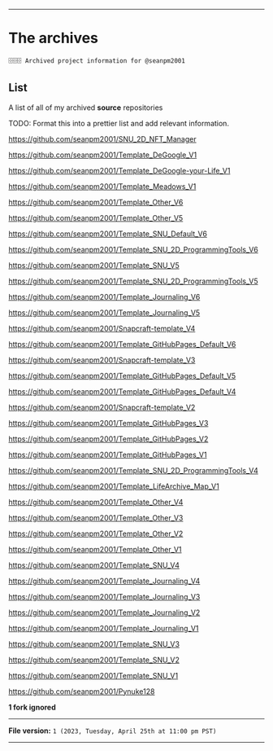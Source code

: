 
***

# The archives

`🗄️🗄️🗄️ Archived project information for @seanpm2001`

## List

A list of all of my archived **source** repositories

TODO: Format this into a prettier list and add relevant information.

https://github.com/seanpm2001/SNU_2D_NFT_Manager

https://github.com/seanpm2001/Template_DeGoogle_V1

https://github.com/seanpm2001/Template_DeGoogle-your-Life_V1

https://github.com/seanpm2001/Template_Meadows_V1

https://github.com/seanpm2001/Template_Other_V6

https://github.com/seanpm2001/Template_Other_V5

https://github.com/seanpm2001/Template_SNU_Default_V6

https://github.com/seanpm2001/Template_SNU_2D_ProgrammingTools_V6

https://github.com/seanpm2001/Template_SNU_V5

https://github.com/seanpm2001/Template_SNU_2D_ProgrammingTools_V5

https://github.com/seanpm2001/Template_Journaling_V6

https://github.com/seanpm2001/Template_Journaling_V5

https://github.com/seanpm2001/Snapcraft-template_V4

https://github.com/seanpm2001/Template_GitHubPages_Default_V6

https://github.com/seanpm2001/Snapcraft-template_V3

https://github.com/seanpm2001/Template_GitHubPages_Default_V5

https://github.com/seanpm2001/Template_GitHubPages_Default_V4

https://github.com/seanpm2001/Snapcraft-template_V2

https://github.com/seanpm2001/Template_GitHubPages_V3

https://github.com/seanpm2001/Template_GitHubPages_V2

https://github.com/seanpm2001/Template_GitHubPages_V1

https://github.com/seanpm2001/Template_SNU_2D_ProgrammingTools_V4

https://github.com/seanpm2001/Template_LifeArchive_Map_V1

https://github.com/seanpm2001/Template_Other_V4

https://github.com/seanpm2001/Template_Other_V3

https://github.com/seanpm2001/Template_Other_V2

https://github.com/seanpm2001/Template_Other_V1

https://github.com/seanpm2001/Template_SNU_V4

https://github.com/seanpm2001/Template_Journaling_V4

https://github.com/seanpm2001/Template_Journaling_V3

https://github.com/seanpm2001/Template_Journaling_V2

https://github.com/seanpm2001/Template_Journaling_V1

https://github.com/seanpm2001/Template_SNU_V3

https://github.com/seanpm2001/Template_SNU_V2

https://github.com/seanpm2001/Template_SNU_V1

https://github.com/seanpm2001/Pynuke128

**1 fork ignored**

***

**File version:** `1 (2023, Tuesday, April 25th at 11:00 pm PST)`

***
